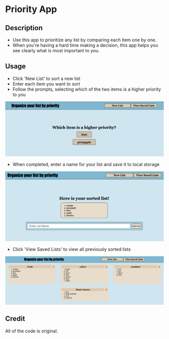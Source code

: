 # Priority App

## Description

* Use this app to prioritize any list by comparing each item one by one. 
* When you're having a hard time making a decision, this app helps you see clearly what is most important to you.

## Usage

* Click 'New List' to sort a new list
* Enter each item you want to sort
* Follow the prompts, selecting which of the two items is a higher priority to you

![Making comparison screenshot](./assets/images/choice_screenshot.png)

* When completed, enter a name for your list and save it to local storage

![Save list screenshot](./assets/images/name_list_screenshot.png)

* Click 'View Saved Lists' to view all previously sorted lists

![View previous lists screenshot](./assets/images/saved_lists_screenshot.png)

## Credit

All of the code is original.